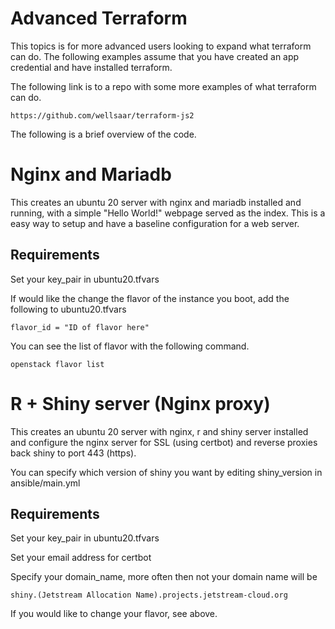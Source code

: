 # Advanced Terraform 

This topics is for more advanced users looking to expand what terraform can do.
The following examples assume that you have created an app credential and have installed terraform.

The following link is to a repo with some more examples of what terraform can do.
```
https://github.com/wellsaar/terraform-js2
```

The following is a brief overview of the code.

# Nginx and Mariadb

This creates an ubuntu 20 server with nginx and mariadb installed and running, with a simple "Hello World!" webpage served as the index. This is a easy way to setup and have a baseline configuration for a web server.

## Requirements

Set your key_pair in ubuntu20.tfvars

If would like the change the flavor of the instance you boot, add the following to ubuntu20.tfvars
```
flavor_id = "ID of flavor here"
```
You can see the list of flavor with the following command.

```
openstack flavor list
```


# R + Shiny server (Nginx proxy)

This creates an ubuntu 20 server with nginx, r and shiny server installed and configure the nginx server for SSL (using certbot) and reverse proxies back shiny to port 443 (https).


You can specify which version of shiny you want by editing shiny_version in ansible/main.yml

## Requirements

Set your key_pair in ubuntu20.tfvars

Set your email address for certbot

Specify your domain_name, more often then not your domain name will be
```
shiny.(Jetstream Allocation Name).projects.jetstream-cloud.org
```
If you would like to change your flavor, see above.